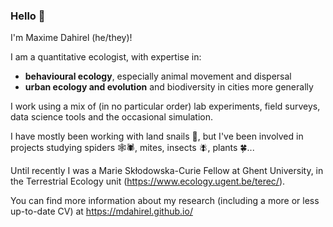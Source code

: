 ### Hello 👋

I'm Maxime Dahirel (he/they)!

I am a quantitative ecologist, with expertise in:  
- **behavioural ecology**, especially animal movement and dispersal
- **urban ecology and evolution** and biodiversity in cities more generally

I work using a mix of (in no particular order) lab experiments, field surveys, data science tools and the occasional simulation.

I have mostly been working with land snails 🐌, but I've been involved in projects studying spiders 🕸️🕷️, mites, insects 🪰, plants 🍀...

Until recently I was a Marie Skłodowska-Curie Fellow at Ghent University, in the Terrestrial Ecology unit (https://www.ecology.ugent.be/terec/).

You can find more information about my research (including a more or less up-to-date CV) at https://mdahirel.github.io/

<!--
**mdahirel/mdahirel** is a ✨ _special_ ✨ repository because its `README.md` (this file) appears on your GitHub profile.

Here are some ideas to get you started:

- 🔭 I’m currently working on ...
- 🌱 I’m currently learning ...
- 👯 I’m looking to collaborate on ...
- 🤔 I’m looking for help with ...
- 💬 Ask me about ...
- 📫 How to reach me: ...
- 😄 Pronouns: ...
- ⚡ Fun fact: ...
-->
